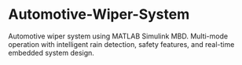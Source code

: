 # Automotive-Wiper-System
Automotive wiper system using MATLAB Simulink MBD. Multi-mode operation with intelligent rain detection, safety features, and real-time embedded system design.

